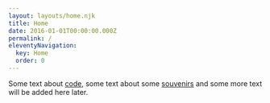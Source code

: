 ```yaml
---
layout: layouts/home.njk
title: Home
date: 2016-01-01T00:00:00.000Z
permalink: /
eleventyNavigation:
  key: Home
  order: 0
---
```


Some text about [code](/tags/coding/), some text about some [souvenirs](/tags/souvenirs/) and some more text will be added here later.
